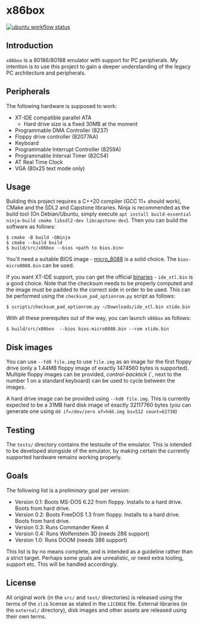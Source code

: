 # x86box

[![ubuntu workflow status](https://github.com/zhmu/x86box/actions/workflows/ubuntu.yml/badge.svg)](https://github.com/zhmu/x86box/actions?query=workflow%3Aubuntu)

## Introduction

`x86box` is a 80186/80188 emulator with support for PC peripherals. My intention is to use this project to gain a deeper understanding of the legacy PC architecture and peripherals.

## Peripherals

The following hardware is supposed to work:

- XT-IDE compatible parallel ATA
  - Hard drive size is a fixed 30MB at the moment
- Programmable DMA Controller (8237)
- Floppy drive controller (82077AA)
- Keyboard
- Programmable Interrupt Controller (8259A)
- Programmable Interval Timer (82C54)
- AT Real Time Clock
- VGA (80x25 text mode only)

## Usage

Building this project requires a C++20 compiler (GCC 11+ should work), CMake and the SDL2 and Capstone libraries. Ninja is recommended as the build tool (On Debian/Ubuntu, simply execute ``apt install build-essential ninja-build cmake libsdl2-dev libcapstone-dev``). Then you can build the software as follows:

```
$ cmake -B build -GNinja
$ cmake --build build
$ build/src/x86box --bios <path to bios.bin>
```

You'll need a suitable BIOS image - [micro_8088](https://github.com/skiselev/8088_bios) is a solid choice. The ``bios-micro8088.bin`` can be used.

If you want XT-IDE support, you can get the official [binaries](https://www.xtideuniversalbios.org/binaries/) - ``ide_xtl.bin`` is a good choice. Note that the checksum needs to be properly computed and the image must be padded to the correct side in order to be used. This can be performed using the ``checksum_pad_optionrom.py`` script as follows:

```
$ scripts/checksum_pad_optionrom.py ~/Downloads/ide_xtl.bin xtide.bin
```

With all these prerequites out of the way, you can launch ``x86box`` as follows:

``
$ build/src/x86box  --bios bios-micro8088.bin --rom xtide.bin
``

## Disk images

You can use ``--fd0 file.img`` to use ``file.img`` as an image for the first floppy drive (only a 1.44MB floppy image of exactly 1474560 bytes is supported). Multiple floppy images can be provided, _control-backtick_ (`, next to the number 1 on a standard keyboard) can be used to cycle between the images.

A hard drive image can be provided using ``--hd0 file.img``. This is currently expected to be a 31MB hard disk image of exactly 32117760 bytes (you can generate one using ``dd if=/dev/zero of=hdd.img bs=512 count=62730``)

## Testing

The `tests/` directory contains the testsuite of the emulator. This is intended to be developed alongside of the emulator, by making certain the currently supported hardware remains working properly.

## Goals

The following list is a _preliminary_ goal per version:

- Version 0.1: Boots MS-DOS 6.22 from floppy. Installs to a hard drive. Boots from hard drive.
- Version 0.2: Boots FreeDOS 1.3 from floppy. Installs to a hard drive. Boots from hard drive.
- Version 0.3: Runs Commander Keen 4
- Version 0.4: Runs Wolfenstein 3D (needs 286 support)
- Version 1.0: Runs DOOM (needs 386 support)

This list is by no means complete, and is intended as a guideline rather than a strict target. Perhaps some goals are unrealistic, or need extra tooling, support etc. This will be handled accordingly.

## License

All original work (in the `src/` and `test/` directories) is released using the terms of the `zlib` license as stated in the `LICENSE` file. External libraries (in the `external/` directory), disk images and other assets are released using their own terms.